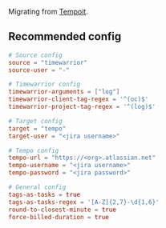 Migrating from [Tempoit](https://sr.ht/%7Eswalladge/tempoit/).

## Recommended config

```toml
# Source config
source = "timewarrior"
source-user = "-"

# Timewarrior config
timewarrior-arguments = ["log"]
timewarrior-client-tag-regex = '^(oc)$'
timewarrior-project-tag-regex = '^(log)$'

# Target config
target = "tempo"
target-user = "<jira username>"

# Tempo config
tempo-url = "https://<org>.atlassian.net"
tempo-username = "<jira username>"
tempo-password = "<jira password>"

# General config
tags-as-tasks = true
tags-as-tasks-regex = '[A-Z]{2,7}-\d{1,6}'
round-to-closest-minute = true
force-billed-duration = true
```